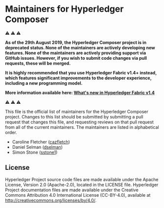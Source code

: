 # Maintainers for Hyperledger Composer

:warning: :warning: :warning:

**As of the 29th August 2019, the Hyperledger Composer project is in deprecated status. None of the maintainers are actively developing new features. None of the maintainers are actively providing support via GitHub issues. However, if you wish to submit code changes via pull requests, these will be merged.**

**It is highly recommended that you use Hyperledger Fabric v1.4+ instead, which features significant improvements to the developer experience, including a new programming model.**

**More information available here: [What's new in Hyperledger Fabric v1.4](https://hyperledger-fabric.readthedocs.io/en/release-1.4/whatsnew.html#improved-programming-model-for-developing-applications)**

:warning: :warning: :warning:

This file is the official list of maintainers for the Hyperledger Composer project.
Changes to this list should be submitted by submitting a pull request that changes this file, and requesting reviews on that pull request from all of the current maintainers.
The maintainers are listed in alphabetical order.

- Caroline Fletcher ([cazfletch](https://github.com/cazfletch))
- Daniel Selman ([dselman](https://github.com/dselman))
- Simon Stone ([sstone1](https://github.com/sstone1))

## License <a name="license"></a>
Hyperledger Project source code files are made available under the Apache License, Version 2.0 (Apache-2.0), located in the LICENSE file. Hyperledger Project documentation files are made available under the Creative Commons Attribution 4.0 International License (CC-BY-4.0), available at http://creativecommons.org/licenses/by/4.0/.